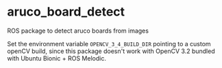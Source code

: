 # aruco_board_detect
ROS package to detect aruco boards from images

Set the environment variable `OPENCV_3_4_BUILD_DIR` pointing to a custom openCV build, since this package doesn't work with OpenCV 3.2 bundled with Ubuntu Bionic + ROS Melodic.
